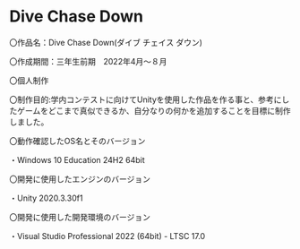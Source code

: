 # Dive Chase Down
〇作品名：Dive Chase Down(ダイブ チェイス ダウン)

〇作成期間：三年生前期　2022年4月～８月

〇個人制作

〇制作目的:学内コンテストに向けてUnityを使用した作品を作る事と、参考にしたゲームをどこまで真似できるか、自分なりの何かを追加することを目標に制作しました。

〇動作確認したOS名とそのバージョン

・Windows 10 Education 24H2 64bit

〇開発に使用したエンジンのバージョン

・Unity 2020.3.30f1

〇開発に使用した開発環境のバージョン

・Visual Studio Professional 2022 (64bit) - LTSC 17.0
